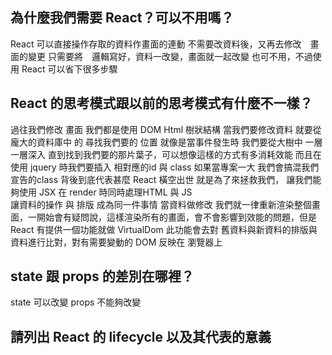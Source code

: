 ## 為什麼我們需要 React？可以不用嗎？
React 可以直接操作存取的資料作畫面的連動 不需要改資料後，又再去修改　畫面的變更
只需要將　邏輯寫好，資料一改變，畫面就一起改變
也可不用，不過使用 React 可以省下很多步驟
## React 的思考模式跟以前的思考模式有什麼不一樣？
過往我們修改 畫面 我們都是使用 DOM Html 樹狀結構
當我們要修改資料 就要從 龐大的資料庫中 的 尋找我們要的 位置
就像是當事件發生時 我們要從大樹中 一層一層深入 直到找到我們要的那片葉子，可以想像這樣的方式有多消耗效能 
而且在使用 jquery 時我們要插入 相對應的id 與 class 如果當專案一大 我們會搞混我們宣告的class 背後到底代表甚麼
React 橫空出世 就是為了來拯救我們， 讓我們能夠使用 JSX  在 render 時同時處理HTML 與 JS  
讓資料的操作  與  排版  成為同一件事情
當資料做修改 我們就一律重新渲染整個畫面，一開始會有疑問說，這樣渲染所有的畫面，會不會影響到效能的問題，但是 React 有提供一個功能就做
VirtualDom 此功能會去對 舊資料與新資料的排版與資料進行比對，對有需要變動的 DOM 反映在 瀏覽器上
## state 跟 props 的差別在哪裡？
state 可以改變
props 不能夠改變

## 請列出 React 的 lifecycle 以及其代表的意義

